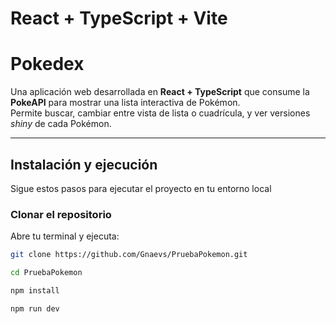 # React + TypeScript + Vite

#  Pokedex

Una aplicación web desarrollada en **React + TypeScript** que consume la **PokeAPI** para mostrar una lista interactiva de Pokémon.  
Permite buscar, cambiar entre vista de lista o cuadrícula, y ver versiones *shiny* de cada Pokémon.

---

##  Instalación y ejecución

Sigue estos pasos para ejecutar el proyecto en tu entorno local

###  Clonar el repositorio

Abre tu terminal y ejecuta:

```bash
git clone https://github.com/Gnaevs/PruebaPokemon.git
```

```bash
cd PruebaPokemon
```

```bash
npm install
```


```bash
npm run dev
```
